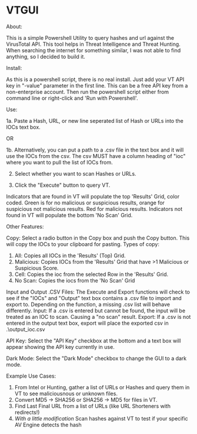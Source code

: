 # VTGUI

About:

This is a simple Powershell Utility to query hashes and url against the VirusTotal API. This tool helps in Threat Intelligence and Threat Hunting. When searching the internet for something similar, I was not able to find anything, so I decided to build it. 

Install:

As this is a powershell script, there is no real install. Just add your VT API key in "-value" parameter in the first line. This can be a free API key from a non-enterprise account. Then run the powershell script either from command line or right-click and 'Run with Powershell'.

Use: 

1a. Paste a Hash, URL, or new line seperated list of Hash or URLs into the IOCs text box.

OR

1b. Alternatively, you can put a path to a .csv file in the text box and it will use the IOCs from the csv. The csv MUST have a column heading of "ioc" where you want to pull the list of IOCs from.

2. Select whether you want to scan Hashes or URLs.

3. Click the "Execute" button to query VT. 

Indicators that are found in VT will populate the top 'Results' Grid, color coded. Green is for no malicious or suspicious results, orange for suspicious not malicious results. Red for malicious results. Indicators not found in VT will populate the bottom 'No Scan' Grid. 

Other Features:

Copy: Select a radio button in the Copy box and push the Copy button. This will copy the IOCs to your clipboard for pasting. Types of copy:
  1. All: Copies all IOCs in the 'Results' (Top) Grid.
  2. Malicious: Copies IOCs from the 'Results' Grid that have >1 Malicious or Suspicious Score.
  3. Cell: Copies the ioc from the selected Row in the 'Results' Grid.
  4. No Scan: Copies the iocs from the 'No Scan' Grid

Input and Output .CSV Files: The Execute and Export functions will check to see if the "IOCs" and "Output" text box contains a .csv file to import and export to. Depending on the function, a missing .csv list will behave differently.
  Input: If a .csv is entered but cannot be found, the input will be treated as an IOC to scan. Causing a "no scan" result.
  Export: If a .csv is not entered in the output text box, export will place the exported csv in .\output_ioc.csv

API Key: Select the "API Key" checkbox at the bottom and a text box will appear showing the API key currently in use. 

Dark Mode: Select the "Dark Mode" checkbox to change the GUI to a dark mode. 
	
 
Example Use Cases:
1. From Intel or Hunting, gather a list of URLs or Hashes and query them in VT to see maliciousnous or unknown files.
2. Convert MD5 -> SHA256 or SHA256 -> MD5 for files in VT.
3. Find Last Final URL from a list of URLs (like URL Shorteners with redirects!)
4. *With a little modification* Scan hashes against VT to test if your specific AV Engine detects the hash

